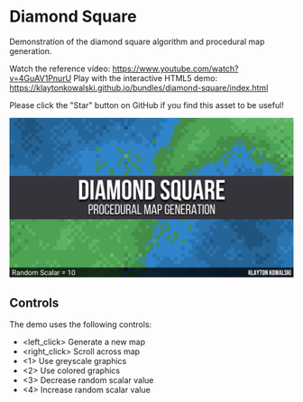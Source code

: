 # Diamond Square
Demonstration of the diamond square algorithm and procedural map generation.

Watch the reference video: https://www.youtube.com/watch?v=4GuAV1PnurU
Play with the interactive HTML5 demo: https://klaytonkowalski.github.io/bundles/diamond-square/index.html

Please click the "Star" button on GitHub if you find this asset to be useful!

![alt text](https://github.com/klaytonkowalski/diamond-square/blob/main/assets/thumbnail.png?raw=true)

## Controls
The demo uses the following controls:
  - <left_click> Generate a new map
  - <right_click> Scroll across map
  - <1> Use greyscale graphics
  - <2> Use colored graphics
  - <3> Decrease random scalar value
  - <4> Increase random scalar value
